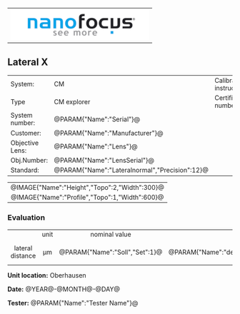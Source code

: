 <!--   EvalAlgoName=Lateralnormal -->

||
|-:|
|![](logo.png)|

## Lateral X

 


|||||
|-|-|-|-|
|System: |  CM |Calibration instruction:| VDI/VDE 2655 Part 1.2|
|Type|   CM explorer| Certificate number: |@PARAM{"Name":"Serial"}@-@YEAR@@MONTH@@DAY@|
|System number:| @PARAM{"Name":"Serial"}@|||
|Customer:| @PARAM{"Name":"Manufacturer"}@|||
|Objective Lens: |@PARAM{"Name":"Lens"}@|||
|Obj.Number:| @PARAM{"Name":"LensSerial"}@|||
|Standard: |@PARAM{"Name":"Lateralnormal","Precision":12}@|||

 

||
|:-:|
|@IMAGE{"Name":"Height","Topo":2,"Width":300}@|
|@IMAGE{"Name":"Profile","Topo":1,"Width":600}@|

 
 
### Evaluation

 
||||||||
|:-:|:-:|:-:|:-:|:-:|:-:|:-:|
|                  |unit|nominal value | tolerance +/- | actual value | result|
|lateral distance| µm|   @PARAM{"Name":"Soll","Set":1}@   |   @PARAM{"Name":"delta_AbbMaßstab","Precision":12}@ | @PARAM{"Name":"Sum Gap Lateral Width","Precision":5}@  | <span id="control"> Ok</span>|
 

__Unit location:__ Oberhausen

__Date:__ @YEAR@-@MONTH@-@DAY@ 

__Tester:__ @PARAM{"Name":"Tester Name"}@



<div id="sumresults">  </div>

<script>

var PARAM = @PJSON{"Set":0}@;
var SENSOR = @PJSON{"Set":2}@;
var STANDARD =@PJSON{"Set":1}@;
var META = @MJSON{"Set":0}@;

 var Result = {"value":0,"nominal":0,"status":"","timestamp":0};

var value =   @PARAM{"Name":"Sum Gap Lateral Width","Precision":3}@;
var nominal = @PARAM{"Name":"Soll","Precision":6}@;
var tolerance = @PARAM{"Name":"delta_AbbMaßstab","Precision":12}@;
var status = ""; 

 
if(  value < nominal-tolerance || value > nominal+tolerance) 
{
  status = "not Ok";
} 
else
{
  status = "Ok ";
}
document.getElementById("control").innerHTML = status;

Result["value"] = value ;
Result["nominal"] = nominal ;
Result["status"] = status ;
Result["timestamp"] = Date.now();
sessionStorage.setItem(document.title+"Result", JSON.stringify(Result));


</script>

 